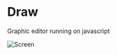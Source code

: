 # Draw
Graphic editor running on javascript

![Screen](https://habrastorage.org/webt/gx/lm/rx/gxlmrx8ov9r9qtyx_rabwewj0eo.png)
